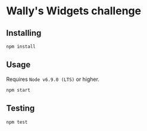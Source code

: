 # Wally's Widgets challenge

## Installing

```
npm install
```

## Usage
Requires `Node v6.9.0 (LTS)` or higher.

```
npm start
```

## Testing

```
npm test
```
